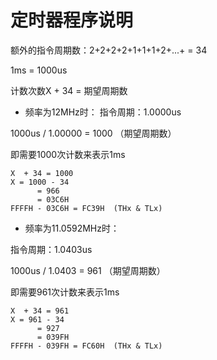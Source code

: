 # 定时器程序说明

额外的指令周期数：2+2+2+2+1+1+1+2+...+ = 34

1ms = 1000us

计数次数X  + 34 = 期望周期数

* 频率为12MHz时：
指令周期：1.0000us

1000us / 1.00000 = 1000  （期望周期数）

即需要1000次计数来表示1ms
```
X  + 34 = 1000
X = 1000 - 34
      = 966
      = 03C6H
FFFFH - 03C6H = FC39H  (THx & TLx)
```


* 频率为11.0592MHz时：

指令周期：1.0403us

1000us / 1.0403 = 961  （期望周期数）

即需要961次计数来表示1ms

```
X  + 34 = 961
X = 961 - 34
      = 927
      = 039FH
FFFFH - 039FH = FC60H  (THx & TLx)
```